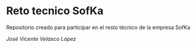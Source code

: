 # Reto tecnico SofKa

Repositorio creado para participar en el resto técnico de la empresa SofKa

_José Vicente Velasco López_
